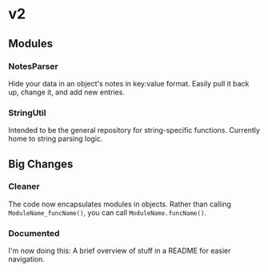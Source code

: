 # v2

## Modules

### NotesParser

Hide your data in an object's notes in key:value format. Easily pull it back up, change it, and add new entries.

### StringUtil

Intended to be the general repository for string-specific functions. Currently home to string parsing logic.

## Big Changes

### Cleaner

The code now encapsulates modules in objects. Rather than calling `ModuleName_funcName()`, you can call `ModuleName.funcName()`.

### Documented

I'm now doing this: A brief overview of stuff in a README for easier navigation.
